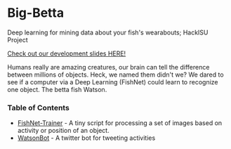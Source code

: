 # Big-Betta
Deep learning for mining data about your fish's wearabouts; HackISU Project

[Check out our development slides HERE!](https://docs.google.com/presentation/d/1X_p_mxtfW_EkSAP8psG3FMuoyY_WDxL1nGXuQ-7StHs/edit?usp=sharing)

Humans really are amazing creatures, our brain can tell the difference between millions of objects. Heck, we named them didn't we? We dared to see if a computer via a Deep Learning (FishNet) could learn to recognize one object. The betta fish Watson.

### Table of Contents
- [FishNet-Trainer](https://github.com/QuantumFractal/Big-Betta/blob/master/FishNet-Trainer/) - A tiny script for processing a set of images based on activity or position of an object.
- [WatsonBot](https://github.com/QuantumFractal/Big-Betta/blob/master/WatsonBot/) - A twitter bot for tweeting activities
